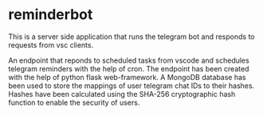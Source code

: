 # reminderbot
This is a server side application that runs the telegram bot and responds to requests from vsc clients.

An endpoint that reponds to scheduled tasks from vscode and schedules telegram reminders with the help of cron.
The endpoint has been created with the help of python flask web-framework.
A MongoDB database has been used to store the mappings of user telegram chat IDs to their hashes.
Hashes have been calculated using the SHA-256 cryptographic hash function to enable the security of users.
